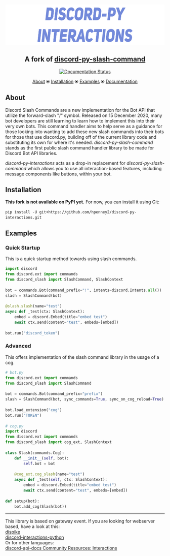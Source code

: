 <p align="center">
    <br>
    <a href="https://pypi.org/project/discord-py-slash-command/"><img src="https://raw.githubusercontent.com/hpenney2/discord-py-interactions/master/.github/discordpyslashlogo.png" alt="discord-py-slash-command" height="128"></a>
    <h2 align = "center">A fork of <a href="https://github.com/eunwoo1104/discord-py-slash-command">discord-py-slash-command</a></h2>
</p>
<p align="center">
        <a href='https://discord-py-interactions.readthedocs.io/en/latest/?badge=latest'>
            <img src='https://readthedocs.org/projects/discord-py-interactions/badge/?version=latest' alt='Documentation Status' />
        </a>
</p>
<p align="center">
   <a href="#about">About</a> ⦿
   <a href="#installation">Installation</a> ⦿
   <a href="#examples">Examples</a> ⦿
   <a href="https://discord-py-interactions.readthedocs.io/en/latest/">Documentation</a> <!---⦿
   <a href="https://discord.gg/KkgMBVuEkx">Discord Server</a> -->
</p>
   
## About
Discord Slash Commands are a new implementation for the Bot API that utilize the forward-slash "/" symbol.
Released on 15 December 2020, many bot developers are still learning to learn how to implement this into
their very own bots. This command handler aims to help serve as a guidance for those looking into wanting to add
these new slash commands into their bots for those that use discord.py, building off of the current library
code and substituting its own for where it's needed. *discord-py-slash-command* stands as the first public
slash command handler library to be made for Discord Bot API libraries.

*discord-py-interactions* acts as a drop-in replacement for *discord-py-slash-command* which allows you to use all
interaction-based features, including message components like buttons, within your bot.

## Installation
**This fork is not available on PyPI yet.** For now, you can install it using Git:

`pip install -U git+https://github.com/hpenney2/discord-py-interactions.git`

## Examples
### Quick Startup
This is a quick startup method towards using slash commands.
```py
import discord
from discord.ext import commands
from discord_slash import SlashCommand, SlashContext

bot = commands.Bot(command_prefix="!", intents=discord.Intents.all())
slash = SlashCommand(bot)

@slash.slash(name="test")
async def _test(ctx: SlashContext):
    embed = discord.Embed(title="embed test")
    await ctx.send(content="test", embeds=[embed])

bot.run("discord_token")
```

### Advanced
This offers implementation of the slash command library in the usage of a cog.
```py
# bot.py
from discord.ext import commands
from discord_slash import SlashCommand

bot = commands.Bot(command_prefix="prefix")
slash = SlashCommand(bot, sync_commands=True, sync_on_cog_reload=True)

bot.load_extension("cog")
bot.run("TOKEN")

# cog.py
import discord
from discord.ext import commands
from discord_slash import cog_ext, SlashContext

class Slash(commands.Cog):
    def __init__(self, bot):
        self.bot = bot

    @cog_ext.cog_slash(name="test")
    async def _test(self, ctx: SlashContext):
        embed = discord.Embed(title="embed test")
        await ctx.send(content="test", embeds=[embed])

def setup(bot):
    bot.add_cog(Slash(bot))
```

--------
This library is based on gateway event. If you are looking for webserver based, have a look at this:  
[dispike](https://github.com/ms7m/dispike)  
[discord-interactions-python](https://github.com/discord/discord-interactions-python)  
Or for other languages:  
[discord-api-docs Community Resources: Interactions](https://discord.com/developers/docs/topics/community-resources#interactions)
